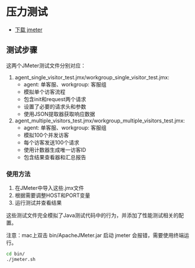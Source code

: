 <!--
 * @Author: jackning 270580156@qq.com
 * @Date: 2024-12-24 14:05:03
 * @LastEditors: jackning 270580156@qq.com
 * @LastEditTime: 2024-12-25 11:16:49
 * @Description: bytedesk.com https://github.com/Bytedesk/bytedesk
 *   Please be aware of the BSL license restrictions before installing Bytedesk IM – 
 *  selling, reselling, or hosting Bytedesk IM as a service is a breach of the terms and automatically terminates your rights under the license. 
 *  仅支持企业内部员工自用，严禁私自用于销售、二次销售或者部署SaaS方式销售 
 *  Business Source License 1.1: https://github.com/Bytedesk/bytedesk/blob/main/LICENSE 
 *  contact: 270580156@qq.com 
 *  联系：270580156@qq.com
 * Copyright (c) 2024 by bytedesk.com, All Rights Reserved. 
-->
# 压力测试

- [下载 jmeter](https://jmeter.apache.org/download_jmeter.cgi)

## 测试步骤

这两个JMeter测试文件分别对应：

1. agent_single_visitor_test.jmx/workgroup_single_visitor_test.jmx:
    - agent: 单客服、workgroup: 客服组
    - 模拟单个访客流程
    - 包含init和request两个请求
    - 设置了必要的请求头和参数
    - 使用JSON提取器获取响应数据
2. agent_multiple_visitors_test.jmx/workgroup_multiple_visitors_test.jmx:
    - agent: 单客服、workgroup: 客服组
    - 模拟100个并发访客
    - 每个访客发送100个请求
    - 使用计数器生成唯一访客ID
    - 包含结果查看器和汇总报告

### 使用方法

1. 在JMeter中导入这些.jmx文件
2. 根据需要调整HOST和PORT变量
3. 运行测试并查看结果

这些测试文件完全模拟了Java测试代码中的行为，并添加了性能测试相关的配置。

注意：mac上双击 bin/ApacheJMeter.jar 启动 jmeter 会报错，需要使用终端运行。

```bash
cd bin/
./jmeter.sh
```
